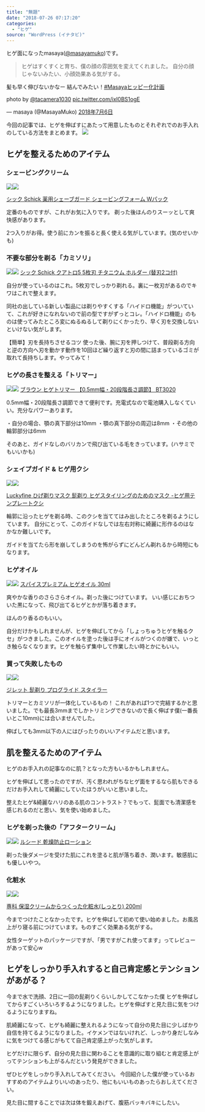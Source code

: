 ```yaml
---
title: "無題"
date: "2018-07-26 07:17:20"
categories:
  - "ヒゲ"
source: "WordPress (イナタビ)"
---
```


ヒゲ面になったmasaya([@masayamuko](https://twitter.com/MasayaMuko))です。
> ヒゲはすくすくと育ち、僕の顔の雰囲気を変えてくれました。
自分の顔じゃないみたい、小顔効果ある気がする。

髪も早く伸びないかなー
結んでみたい！[#Masayaヒッピー化計画](https://twitter.com/hashtag/Masaya%E3%83%92%E3%83%83%E3%83%94%E3%83%BC%E5%8C%96%E8%A8%88%E7%94%BB?src=hash&ref_src=twsrc%5Etfw)

photo by [@tacamera1030](https://twitter.com/tacamera1030?ref_src=twsrc%5Etfw) [pic.twitter.com/ixI0BS1ogE](https://t.co/ixI0BS1ogE)

— masaya (@MasayaMuko) [2018年7月6日](https://twitter.com/MasayaMuko/status/1015139164931567616?ref_src=twsrc%5Etfw)

今回の記事では、ヒゲを伸ばすにあたって用意したものとそれぞれでのお手入れのしている方法をまとめます。
![](https://masayamuko.com/wp/wp-content/uploads/2018/07/IMG_3632-1024x768.jpg)

## ヒゲを整えるためのアイテム

### シェービングクリーム
[![](//ws-fe.amazon-adsystem.com/widgets/q?_encoding=UTF8&ASIN=B00IAI98DY&Format=_SL250_&ID=AsinImage&MarketPlace=JP&ServiceVersion=20070822&WS=1&tag=msymk-22)](https://www.amazon.co.jp/%E3%82%B7%E3%83%83%E3%82%AF-Schick-%E8%96%AC%E7%94%A8%E3%82%B7%E3%82%A7%E3%83%BC%E3%83%96%E3%82%AC%E3%83%BC%E3%83%89-%E3%82%B7%E3%82%A7%E3%83%BC%E3%83%93%E3%83%B3%E3%82%B0%E3%83%95%E3%82%A9%E3%83%BC%E3%83%A0-W%E3%83%91%E3%83%83%E3%82%AF/dp/B00IAI98DY/ref=as_li_ss_il?s=beauty&ie=UTF8&qid=1532501690&sr=1-1&keywords=%E3%82%B7%E3%82%A7%E3%83%BC%E3%83%93%E3%83%B3%E3%82%B0%E3%82%AF%E3%83%AA%E3%83%BC%E3%83%A0&linkCode=li3&tag=msymk-22&linkId=36d234469849ca57735dd5d486a87dbe)![](https://ir-jp.amazon-adsystem.com/e/ir?t=msymk-22&l=li3&o=9&a=B00IAI98DY)

[シック Schick 薬用シェーブガード シェービングフォーム Wパック](https://amzn.to/2v28hJi)

定番のものですが、これがお気に入りです。
剃った後ほんのりスーッとして爽快感があります。

2つ入りがお得。使う前にカンを振ると長く使える気がしています。(気のせいかも)

### 不要な部分を剃る「カミソリ」
[![](//ws-fe.amazon-adsystem.com/widgets/q?_encoding=UTF8&ASIN=B014P7KBKC&Format=_SL250_&ID=AsinImage&MarketPlace=JP&ServiceVersion=20070822&WS=1&tag=msymk-22)](https://www.amazon.co.jp/Schick-%E3%82%AF%E3%82%A2%E3%83%88%E3%83%AD5-%E3%83%81%E3%82%BF%E3%83%8B%E3%82%A6%E3%83%A0-%E3%83%9B%E3%83%AB%E3%83%80%E3%83%BC-%E6%9B%BF%E5%88%832%E3%82%B3%E4%BB%98/dp/B014P7KBKC/ref=as_li_ss_il?s=beauty&ie=UTF8&qid=1532500705&sr=1-40&keywords=schick&linkCode=li3&tag=msymk-22&linkId=d6dbfe25ac22ae32a9cd2c109c11f436)![](https://ir-jp.amazon-adsystem.com/e/ir?t=msymk-22&l=li3&o=9&a=B014P7KBKC)
[シック Schick クアトロ5 5枚刃 チタニウム ホルダー (替刃2コ付)](https://amzn.to/2v2Qu4S)

自分が使っているのはこれ。5枚刃でしっかり剃れる。裏に一枚刃があるのでキワはこれで整えます。

同社の出している新しい製品には剃りやすくする「ハイドロ機能」がついていて、これが好きになれないので前の型ですがずっとコレ。「ハイドロ機能」のものは使ってみたところ変にぬるぬるして剃りにくかったり、早く刃を交換しないといけない気がします。

【簡単】刃を長持ちさせるコツ
使った後、腕に刃を押しつけて、普段剃る方向と逆の方向へ刃を動かす動作を10回ほど繰り返すと刃の間に詰まっているゴミが取れて長持ちします。やってみて！

### ヒゲの長さを整える「トリマー」

[![](//ws-fe.amazon-adsystem.com/widgets/q?_encoding=UTF8&ASIN=B01N7XIQ59&Format=_SL250_&ID=AsinImage&MarketPlace=JP&ServiceVersion=20070822&WS=1&tag=msymk-22)](https://www.amazon.co.jp/gp/product/B01N7XIQ59/ref=as_li_ss_il?ie=UTF8&psc=1&linkCode=li3&tag=msymk-22&linkId=ade0ab59166eb26632c90d29bd007a92)![](https://ir-jp.amazon-adsystem.com/e/ir?t=msymk-22&l=li3&o=9&a=B01N7XIQ59)
[ブラウン ヒゲトリマー 【0.5mm幅・20段階長さ調節】 BT3020](https://amzn.to/2A8Pqlv)

0.5mm幅・20段階長さ調節できて便利です。充電式なので電池購入しなくていい。充分なパワーあります。

・自分の場合、顎の真下部分は10mm
・顎の真下部分の周辺は8mm
・その他の輪郭部分は6mm

そのあと、ガイドなしのバリカンで飛び出ている毛をきっています。(ハサミでもいいかも)

### シェイプガイド & ヒゲ用クシ
[![](//ws-fe.amazon-adsystem.com/widgets/q?_encoding=UTF8&ASIN=B07C9H5G18&Format=_SL250_&ID=AsinImage&MarketPlace=JP&ServiceVersion=20070822&WS=1&tag=msymk-22)](https://www.amazon.co.jp/gp/product/B07C9H5G18/ref=as_li_ss_il?ie=UTF8&psc=1&linkCode=li3&tag=msymk-22&linkId=bf2608e773c6c0afacb7ca1bc9ad9f7c)![](https://ir-jp.amazon-adsystem.com/e/ir?t=msymk-22&l=li3&o=9&a=B07C9H5G18)

[Luckyfine ひげ剃りマスク 髭剃り ヒゲスタイリングのためのマスク -ヒゲ用テンプレートクシ](https://amzn.to/2JSxXNS)

輪郭に沿ったヒゲを剃る時、このクシを当ててはみ出したところを剃るようにしています。
自分にとって、このガイドなしでは左右対称に綺麗に形作るのはなかなか難しいです。

ガイドを当てたら形を崩してしまうのを怖がらずにどんどん剃れるから時短にもなります。

### ヒゲオイル

[![](//ws-fe.amazon-adsystem.com/widgets/q?_encoding=UTF8&ASIN=B06XRX4YQS&Format=_SL250_&ID=AsinImage&MarketPlace=JP&ServiceVersion=20070822&WS=1&tag=msymk-22)](https://www.amazon.co.jp/gp/product/B06XRX4YQS/ref=as_li_ss_il?ie=UTF8&psc=1&linkCode=li3&tag=msymk-22&linkId=fa92ede27bd86dd3c668719986e905f1)![](https://ir-jp.amazon-adsystem.com/e/ir?t=msymk-22&l=li3&o=9&a=B06XRX4YQS)
[スパイスプレミアム ヒゲオイル 30ml](https://amzn.to/2AiltzR)

爽やかな香りのさらさらオイル。剃った後につけています。
いい感じにおちついた黒になって、飛び出てるヒゲとかが落ち着きます。

ほんのり香るのもいい。

自分だけかもしれませんが、ヒゲを伸ばしてから「しょっちゅうヒゲを触るクセ」がつきました。このオイルを塗った後は手にオイルがつくのが嫌で、いっとき触らなくなります。ヒゲを触らず集中して作業したい時とかにもいい。

### 買って失敗したもの

[![](//ws-fe.amazon-adsystem.com/widgets/q?_encoding=UTF8&ASIN=B00SH2R9KW&Format=_SL250_&ID=AsinImage&MarketPlace=JP&ServiceVersion=20070822&WS=1&tag=msymk-22)](https://www.amazon.co.jp/gp/product/B00SH2R9KW/ref=as_li_ss_il?ie=UTF8&psc=1&linkCode=li3&tag=msymk-22&linkId=d69ffb70029fb2fad0174beead38653d)![](https://ir-jp.amazon-adsystem.com/e/ir?t=msymk-22&l=li3&o=9&a=B00SH2R9KW)

[ジレット 髭剃り プログライド スタイラー](https://amzn.to/2A8zOhR)

トリマーとカミソリが一体化しているもの！
これがあれば1つで完結するかと思いました。でも最長3mmまでしかトリミングできないので長く伸ばす僕(一番長いとこ10mm)には合いませんでした。

伸ばしても3mm以下の人にはぴったりのいいアイテムだと思います。

## 肌を整えるためのアイテム

ヒゲのお手入れの記事なのに肌？となった方もいるかもしれません。

ヒゲを伸ばして思ったのですが、汚く思われがちなヒゲ面をするなら肌もできるだけお手入れして綺麗にしていたほうがいいと思いました。

整えたヒゲ&綺麗なハリのある肌のコントラスト？でもって、髭面でも清潔感を感じれるのだと思い、気を使い始めました。

### ヒゲを剃った後の「アフタークリーム」

[![](//ws-fe.amazon-adsystem.com/widgets/q?_encoding=UTF8&ASIN=B000FQ5HFW&Format=_SL250_&ID=AsinImage&MarketPlace=JP&ServiceVersion=20070822&WS=1&tag=msymk-22)](https://www.amazon.co.jp/gp/product/B000FQ5HFW/ref=as_li_ss_il?ie=UTF8&psc=1&linkCode=li3&tag=msymk-22&linkId=9b99f37e5e894d44112a666adb7640d2)![](https://ir-jp.amazon-adsystem.com/e/ir?t=msymk-22&l=li3&o=9&a=B000FQ5HFW)
[ルシード 乾燥防止ローション](https://amzn.to/2LmaKZZ)

剃った後ダメージを受けた肌にこれを塗ると肌が落ち着き、潤います。敏感肌にも優しいやつ。

### 化粧水

[![](//ws-fe.amazon-adsystem.com/widgets/q?_encoding=UTF8&ASIN=B003ZX6Q4S&Format=_SL250_&ID=AsinImage&MarketPlace=JP&ServiceVersion=20070822&WS=1&tag=msymk-22)](https://www.amazon.co.jp/%E5%B0%82%E7%A7%91-%E4%BF%9D%E6%B9%BF%E3%82%AF%E3%83%AA%E3%83%BC%E3%83%A0%E3%81%8B%E3%82%89%E3%81%A4%E3%81%8F%E3%81%A3%E3%81%9F%E5%8C%96%E7%B2%A7%E6%B0%B4-%E3%81%97%E3%81%A3%E3%81%A8%E3%82%8A-200ml/dp/B003ZX6Q4S/ref=as_li_ss_il?_encoding=UTF8&pd_rd_i=B003ZX6Q4S&pd_rd_r=c845f381-8fda-11e8-99ab-0bcdc6b1d450&pd_rd_w=7MzA9&pd_rd_wg=Cw7yg&pf_rd_i=desktop-dp-sims&pf_rd_m=AN1VRQENFRJN5&pf_rd_p=7990452376513976631&pf_rd_r=ENMPEC51880RZNNR6YKY&pf_rd_s=desktop-dp-sims&pf_rd_t=40701&refRID=ENMPEC51880RZNNR6YKY&th=1&linkCode=li3&tag=msymk-22&linkId=cf8a4d7095c483de5a38e57967f6d12b)![](https://ir-jp.amazon-adsystem.com/e/ir?t=msymk-22&l=li3&o=9&a=B003ZX6Q4S)

[専科 保湿クリームからつくった化粧水(しっとり) 200ml](https://amzn.to/2LiPd4x)

今までつけたことなかったです。ヒゲを伸ばして初めて使い始めました。お風呂上がり寝る前につけています。ものすごく効果ある気がする。

女性ターゲットのパッケージですが、「男ですがこれ使ってます」ってレビューがあって安心w

## ヒゲをしっかり手入れすると自己肯定感とテンションがあがる？

今まで水で洗顔、2日に一回の髭剃りくらいしかしてこなかった僕
ヒゲを伸ばしてからすごくいろいろするようになりました。ヒゲを伸ばすと見た目に気をつけるようになりますね。

肌綺麗になって、ヒゲも綺麗に整えれるようになって自分の見た目に少しばかり自信を持てるようになりました。イケメンではないけれど、しっかり身だしなみに気をつけてる感じがもてて自己肯定感上がった気がします。

ヒゲだけに限らず、自分の見た目に関わることを意識的に取り組むと肯定感上がってテンションも上がるんだという発見ができました。

ぜひヒゲをしっかり手入れしてみてください。
今回紹介した僕が使っているおすすめのアイテムよりいいのあったり、他にもいいものあったらおしえてください。

見た目に間することでは次は体を鍛えあげて、腹筋バッキバキにしたい。